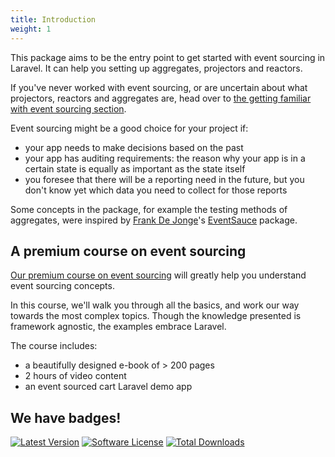 ```yaml
---
title: Introduction
weight: 1
---
```


This package aims to be the entry point to get started with event sourcing in Laravel. It can help you setting up aggregates, projectors and reactors.

If you've never worked with event sourcing, or are uncertain about what projectors, reactors and aggregates are, head over to [the getting familiar with event sourcing section](/laravel-event-sourcing/v4/getting-familiar-with-event-sourcing/introduction).

Event sourcing might be a good choice for your project if:

- your app needs to make decisions based on the past
- your app has auditing requirements: the reason why your app is in a certain state is equally as important as the state itself
- you foresee that there will be a reporting need in the future, but you don't know yet which data you need to collect for those reports

Some concepts in the package, for example the testing methods of aggregates, were inspired by [Frank De Jonge](https://twitter.com/frankdejonge/)'s [EventSauce](https://eventsauce.io/) package.

## A premium course on event sourcing

[Our premium course on event sourcing](https://event-sourcing-laravel.com/) will greatly help you understand event sourcing concepts.

In this course, we'll walk you through all the basics, and work our way towards the most complex topics. Though the knowledge presented is framework agnostic, the examples embrace Laravel.

The course includes: 

- a beautifully designed e-book of > 200 pages
- 2 hours of video content
- an event sourced cart Laravel demo app

## We have badges!

<section class="article_badges">
    <a href="https://github.com/spatie/laravel-event-sourcing/releases"><img src="https://img.shields.io/github/release/spatie/laravel-event-sourcing.svg?style=flat-square" alt="Latest Version"></a>
    <a href="https://github.com/spatie/laravel-event-sourcing/blob/main/LICENSE.md"><img src="https://img.shields.io/badge/license-MIT-brightgreen.svg?style=flat-square" alt="Software License"></a>
    <a href="https://packagist.org/packages/spatie/laravel-event-sourcing"><img src="https://img.shields.io/packagist/dt/spatie/laravel-event-sourcing.svg?style=flat-square" alt="Total Downloads"></a>
</section>
